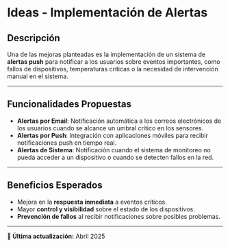 # Ideas - Implementación de Alertas

## Descripción
Una de las mejoras planteadas es la implementación de un sistema de **alertas push** para notificar a los usuarios sobre eventos importantes, como fallos de dispositivos, temperaturas críticas o la necesidad de intervención manual en el sistema.

---

## Funcionalidades Propuestas
- **Alertas por Email**: Notificación automática a los correos electrónicos de los usuarios cuando se alcance un umbral crítico en los sensores.
- **Alertas por Push**: Integración con aplicaciones móviles para recibir notificaciones push en tiempo real.
- **Alertas de Sistema**: Notificación cuando el sistema de monitoreo no pueda acceder a un dispositivo o cuando se detecten fallos en la red.

---

## Beneficios Esperados
- Mejora en la **respuesta inmediata** a eventos críticos.
- Mayor **control y visibilidad** sobre el estado de los dispositivos.
- **Prevención de fallos** al recibir notificaciones sobre posibles problemas.

---

**📅 Última actualización:** Abril 2025
